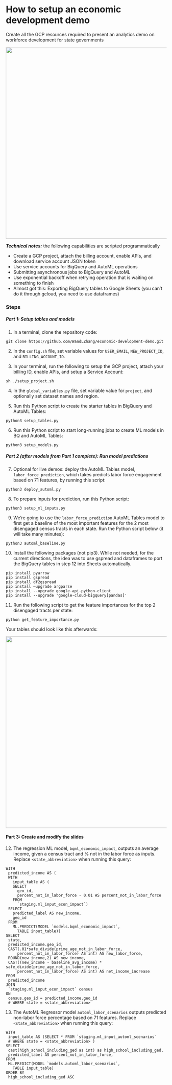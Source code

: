 # How to setup an economic development demo
Create all the GCP resources required to present an analytics demo on workforce development for state governments

<p align="center">
  <img src="https://storage.googleapis.com/github-economic-development-demo/github-1.png" width="600px"/>
</p>

***Technical notes:*** the following capabilities are scripted programmatically
- Create a GCP project, attach the billing account, enable APIs, and download service account JSON token
- Use service accounts for BigQuery and AutoML operations
- Submitting asynchronous jobs to BigQuery and AutoML
- Use exponential backoff when retrying operation that is waiting on something to finish
- Almost got this: Exporting BigQuery tables to Google Sheets (you can’t do it through gcloud, you need to use dataframes)

### Steps

##### Part 1: Setup tables and models

1. In a terminal, clone the repository code:

`git clone https://github.com/WandLZhang/economic-development-demo.git`

2. In the `config.sh` file, set variable values for `USER_EMAIL`, `NEW_PROJECT_ID`, and `BILLING_ACCOUNT_ID`.

3. In your terminal, run the following to setup the GCP project, attach your billing ID, enable APIs, and setup a Service Account:

`sh ./setup_project.sh`

4. In the `global_variables.py` file, set variable value for `project`, and optionally set dataset names and region.

5. Run this Python script to create the starter tables in BigQuery and AutoML Tables:

`python3 setup_tables.py`

6. Run this Python script to start long-running jobs to create ML models in BQ and AutoML Tables:

`python3 setup_models.py`

##### Part 2 (after models from Part 1 complete): Run model predictions

7. Optional for live demos: deploy the AutoML Tables model, `labor_force_prediction`, which takes predicts labor force engagement based on 71 features, by running this script:

`python3 deploy_automl.py`

8. To prepare inputs for prediction, run this Python script:

`python3 setup_ml_inputs.py`

9. We’re going to use the `labor_force_prediction` AutoML Tables model to first get a baseline of the most important features for the 2 most disengaged census tracts in each state. Run the Python script below (it will take many minutes):

`python3 automl_baseline.py`

10. Install the following packages (not pip3). While not needed, for the current directions, the idea was to use gspread and dataframes to port the BigQuery tables in step 12 into Sheets automatically.

```
pip install pyarrow
pip install gspread
pip install df2gspread
pip install –upgrade argparse
pip install --upgrade google-api-python-client 
pip install --upgrade 'google-cloud-bigquery[pandas]'
```

11. Run the following script to get the feature importances for the top 2 disengaged tracts per state:

`python get_feature_importance.py`

Your tables should look like this afterwards:

<p align="center">
  <img src="https://storage.googleapis.com/github-economic-development-demo/github-2.png" width="600px"/>
</p>

#### Part 3: Create and modify the slides

12. The regression ML model, `bqml_economic_impact`, outputs an average income, given a census tract and % not in the labor force as inputs. Replace `<state_abbreviation>` when running this query:

```
WITH
 predicted_income AS (
 WITH
   input_table AS (
   SELECT
     geo_id,
     percent_not_in_labor_force - 0.01 AS percent_not_in_labor_force
   FROM
     `staging.ml_input_econ_impact`)
 SELECT
   predicted_label AS new_income,
   geo_id
 FROM
   ML.PREDICT(MODEL `models.bqml_economic_impact`,
     TABLE input_table))
SELECT
 state,
 predicted_income.geo_id,
 CAST(.01*safe_divide(prime_age_not_in_labor_force,
     percent_not_in_labor_force) AS int) AS new_labor_force,
 ROUND(new_income,2) AS new_income,
 CAST((new_income - baseline_avg_income) * safe_divide(prime_age_not_in_labor_force,
     percent_not_in_labor_force) AS int) AS net_income_increase
FROM
 predicted_income
JOIN
 `staging.ml_input_econ_impact` census
ON
 census.geo_id = predicted_income.geo_id
 # WHERE state = <state_abbreviation>
 ```
 
13. The AutoML Regressor model `automl_labor_scenarios` outputs predicted non-labor force percentage based on 71 features. Replace `<state_abbreviation>` when running this query:

```
WITH
 input_table AS (SELECT * FROM `staging.ml_input_automl_scenarios`
 # WHERE state = <state_abbreviation> )
SELECT
 cast(high_school_including_ged as int) as high_school_including_ged,
 predicted_label AS percent_not_in_labor_force,
FROM
 ML.PREDICT(MODEL `models.automl_labor_scenarios`,
   TABLE input_table)
ORDER BY
 high_school_including_ged ASC
 ```
